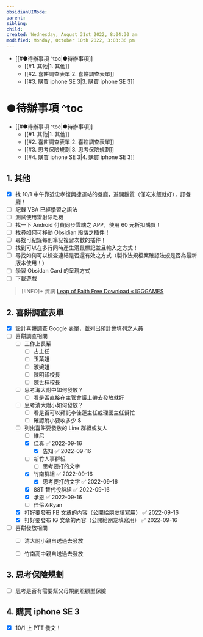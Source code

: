 ```yaml
---
obsidianUIMode: 
parent: 
sibling: 
child: 
created: Wednesday, August 31st 2022, 8:04:30 am
modified: Monday, October 10th 2022, 3:03:36 pm
---
```



- [[#●待辦事項 ^toc|●待辦事項]]
	- [[#1. 其他|1. 其他]]
	- [[#2. 喜餅調查表單|2. 喜餅調查表單]]
	- [[#3. 購買 iphone SE 3|3. 購買 iphone SE 3]]
# ●待辦事項 ^toc

- [[#●待辦事項 ^toc|●待辦事項]]
	- [[#1. 其他|1. 其他]]
	- [[#2. 喜餅調查表單|2. 喜餅調查表單]]
	- [[#3. 思考保險規劃|3. 思考保險規劃]]
	- [[#4. 購買 iphone SE 3|4. 購買 iphone SE 3]]


## 1. 其他
- [x] 找 10/1 中午靠近忠孝復興捷運站的餐廳，避開麩質（僅吃米飯就好），訂餐廳！
- [ ] 記錄 VBA 已經學習之語法
- [ ] 測試使用雷射除毛機
- [ ] 找一下 Android 付費同步雲端之 APP，使用 60 元折扣購買！
- [ ] 找尋如何可移動 Obsidian 段落之插件！
- [ ] 尋找可紀錄每則筆記複習次數的插件！
- [ ] 找到可以在多行同時產生滑鼠標記並且輸入之方式！
- [ ] 尋找如何可以檢查連結是否還有效之方式（製作法規檔案確認法規是否為最新版本使用！）
- [ ] 學習 Obsidan Card 的呈現方式
- [ ] 下載遊戲
 > [!INFO]+ 資訊
> [Leap of Faith Free Download « IGGGAMES](https://igg-games.com/leap-of-faith-free-download.html)

## 2. 喜餅調查表單
- [x] 設計喜餅調查 Google 表單，並列出預計會填列之人員
- [ ] 喜餅調查相關
	- [ ] 工作上長輩
		- [ ] 古主任
		- [ ] 玉葉姐
		- [ ] 淑婉姐
		- [ ] 陳明印校長
		- [ ] 陳世程校長
	- [ ] 思考海大附中如何發放？
		- [ ] 看是否直接在主管會議上帶去發放就好
	- [ ] 思考清大附小如何發放？
		- [ ] 看是否可以拜託李佳蓮主任或理國主任幫忙
		- [ ] 確認附小要收多少 $
	- [ ] 列出喜餅要發放的 Line 群組或友人
		- [ ] 維尼
		- [x] 佳真 ✅ 2022-09-16
			- [x] 告知 ✅ 2022-09-16
		- [ ] 新竹人事群組
			- [ ] 思考要打的文字
		- [x] 竹南群組 ✅ 2022-09-16
			- [x] 思考要打的文字 ✅ 2022-09-16
		- [x] 88T 替代役群組 ✅ 2022-09-16
		- [x] 承恩 ✅ 2022-09-16
		- [ ] 佳伶＆Ryan
	- [x] 打好要發布 FB 文章的內容（公開給朋友填寫用） ✅ 2022-09-16
	- [x] 打好要發布 IG 文章的內容（公開給朋友填寫用） ✅ 2022-09-16
- [ ] 喜餅發放相關
	- [ ] 清大附小親自送過去發放
	- [ ] 竹南高中親自送過去發放


## 3. 思考保險規劃
- [ ] 思考是否有需要幫父母規劃照顧型保險


## 4. 購買 iphone SE 3
- [x] 10/1 上 PTT 發文！

